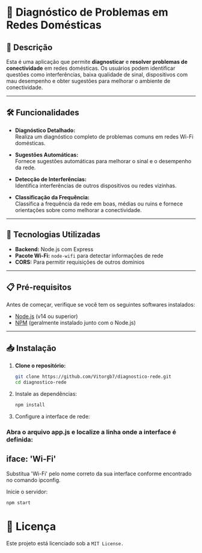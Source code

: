 # 🚀 Diagnóstico de Problemas em Redes Domésticas

## 📖 Descrição

Esta é uma aplicação que permite **diagnosticar** e **resolver problemas de conectividade** em redes domésticas. Os usuários podem identificar questões como interferências, baixa qualidade de sinal, dispositivos com mau desempenho e obter sugestões para melhorar o ambiente de conectividade.

---

## 🛠️ Funcionalidades

- **Diagnóstico Detalhado:**  
  Realiza um diagnóstico completo de problemas comuns em redes Wi-Fi domésticas.

- **Sugestões Automáticas:**  
  Fornece sugestões automáticas para melhorar o sinal e o desempenho da rede.

- **Detecção de Interferências:**  
  Identifica interferências de outros dispositivos ou redes vizinhas.

- **Classificação da Frequência:**  
  Classifica a frequência da rede em boas, médias ou ruins e fornece orientações sobre como melhorar a conectividade.

---

## 🧩 Tecnologias Utilizadas

- **Backend:** Node.js com Express
- **Pacote Wi-Fi:** `node-wifi` para detectar informações de rede
- **CORS:** Para permitir requisições de outros domínios

---

## 📋 Pré-requisitos

Antes de começar, verifique se você tem os seguintes softwares instalados:

- [Node.js](https://nodejs.org/) (v14 ou superior)
- [NPM](https://www.npmjs.com/get-npm) (geralmente instalado junto com o Node.js)

---

## 📥 Instalação

1. **Clone o repositório:**

   ```bash
   git clone https://github.com/Vitorgb7/diagnostico-rede.git
   cd diagnostico-rede
2. Instale as dependências:
    ```bash
   npm install
3. Configure a interface de rede:

### Abra o arquivo app.js e localize a linha onde a interface é definida:
## iface: 'Wi-Fi'
Substitua 'Wi-Fi' pelo nome correto da sua interface conforme encontrado no comando ipconfig.

Inicie o servidor:

    npm start


# 📄 Licença
Este projeto está licenciado sob a `MIT License.`
